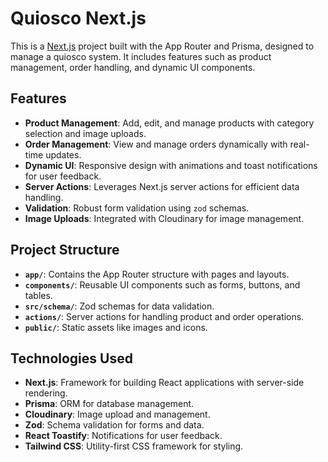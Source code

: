 # Quiosco Next.js

This is a [Next.js](https://nextjs.org) project built with the App Router and Prisma, designed to manage a quiosco system. It includes features such as product management, order handling, and dynamic UI components.

## Features

- **Product Management**: Add, edit, and manage products with category selection and image uploads.
- **Order Management**: View and manage orders dynamically with real-time updates.
- **Dynamic UI**: Responsive design with animations and toast notifications for user feedback.
- **Server Actions**: Leverages Next.js server actions for efficient data handling.
- **Validation**: Robust form validation using `zod` schemas.
- **Image Uploads**: Integrated with Cloudinary for image management.

## Project Structure

- **`app/`**: Contains the App Router structure with pages and layouts.
- **`components/`**: Reusable UI components such as forms, buttons, and tables.
- **`src/schema/`**: Zod schemas for data validation.
- **`actions/`**: Server actions for handling product and order operations.
- **`public/`**: Static assets like images and icons.

## Technologies Used

- **Next.js**: Framework for building React applications with server-side rendering.
- **Prisma**: ORM for database management.
- **Cloudinary**: Image upload and management.
- **Zod**: Schema validation for forms and data.
- **React Toastify**: Notifications for user feedback.
- **Tailwind CSS**: Utility-first CSS framework for styling.
